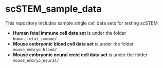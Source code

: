 # scSTEM_sample_data
This repository includes sample single cell data sets for testing scSTEM
- **Human fetal immune cell data set** is under the folder `human_fetal_immune/`
- **Mouse embryonic blood cell data set** is under the folder `mouse_embryo_blood/`
- **Mouse embryonic neural crest cell data set** is under the folder `mouse_embryo_neural/`
